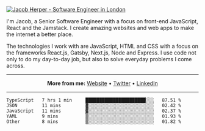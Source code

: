 [![Jacob Herper - Software Engineer in London](https://res.cloudinary.com/jacobherper/image/upload/v1595605963/github_banner.png)](https://herper.io/)

I'm Jacob, a Senior Software Engineer with a focus on front-end JavaScript, React and the Jamstack. I create amazing websites and web apps to make the internet a better place.

The technologies I work with are JavaScript, HTML and CSS with a focus on the frameworks React.js, Gatsby, Next.js, Node and Express. I use code not only to do my day-to-day job, but also to solve everyday problems I come across.

-----

<p align="center">
  <strong>More from me:</strong> 
  <a href="https://herper.io">Website</a> •
  <a href="https://twitter.com/intent/follow?screen_name=jakeherp&tw_p=followbutton">Twitter</a> •
  <a href="https://www.linkedin.com/in/jacobherper/">LinkedIn</a>
</p>

-----

<!--START_SECTION:waka-->
```text
TypeScript   7 hrs 1 min     ██████████████████████░░░   87.51 % 
JSON         11 mins         ▓░░░░░░░░░░░░░░░░░░░░░░░░   02.42 % 
JavaScript   11 mins         ▓░░░░░░░░░░░░░░░░░░░░░░░░   02.37 % 
YAML         9 mins          ▒░░░░░░░░░░░░░░░░░░░░░░░░   01.93 % 
Other        8 mins          ▒░░░░░░░░░░░░░░░░░░░░░░░░   01.82 % 
```
<!--END_SECTION:waka-->
